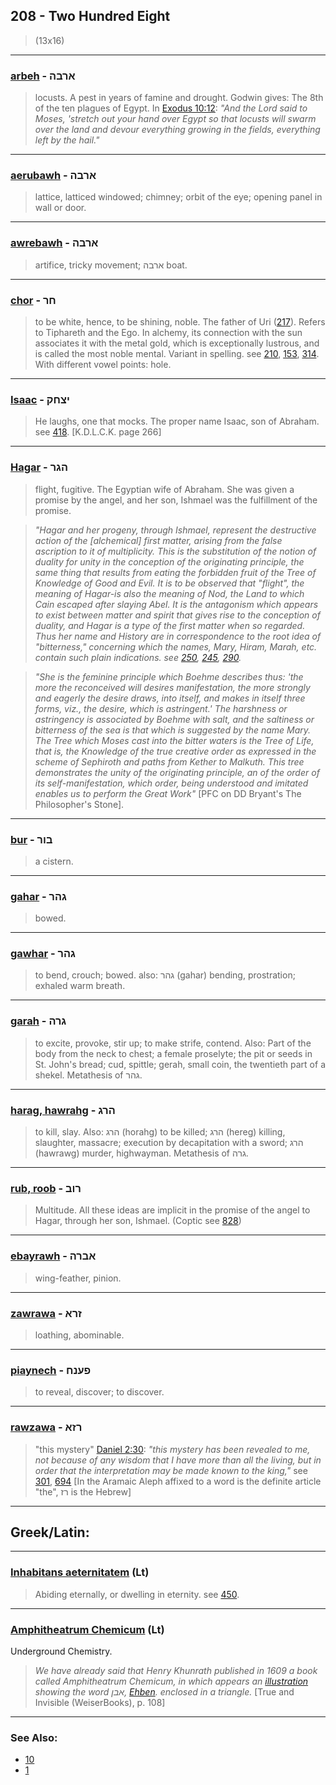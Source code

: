 ## 208 - Two Hundred Eight
> (13x16)

---

### [arbeh](/keys/ARBH) - ארבה
> locusts. A pest in years of famine and drought. Godwin gives: The 8th of the ten plagues of Egypt. In [Exodus 10:12](http://biblehub.com/exodus/10-12.htm): *"And the Lord said to Moses, 'stretch out your hand over Egypt so that locusts will swarm over the land and devour everything growing in the fields, everything left by the hail."*

---

### [aerubawh](/keys/ARBH) - ארבה
> lattice, latticed windowed; chimney; orbit of the eye; opening panel in wall or door.

---

### [awrebawh](/keys/ARBH) - ארבה
> artifice, tricky movement; ארבה boat.

---

### [chor](/keys/ChR) - חר
> to be white, hence, to be shining, noble. The father of Uri ([217](217)). Refers to Tiphareth and the Ego. In alchemy, its connection with the sun associates it with the metal gold, which is exceptionally lustrous, and is called the most noble mental. Variant in spelling. see [210](210), [153](153), [314](314). With different vowel points: hole.

---

### [Isaac](/keys/ITzChQ) - יצחק
> He laughs, one that mocks. The proper name Isaac, son of Abraham. see [418](418). [K.D.L.C.K. page 266]

---

### [Hagar](/keys/HGR) - הגר
> flight, fugitive. The Egyptian wife of Abraham. She was given a promise by the angel, and her son, Ishmael was the fulfillment of the promise.

> *"Hagar and her progeny, through Ishmael, represent the destructive action of the [alchemical] first matter, arising from the false ascription to it of multiplicity. This is the substitution of the notion of duality for unity in the conception of the originating principle, the same thing that results from eating the forbidden fruit of the Tree of Knowledge of Good and Evil. It is to be observed that "flight", the meaning of Hagar-is also the meaning of Nod, the Land to which Cain escaped after slaying Abel. It is the antagonism which appears to exist between matter and spirit that gives rise to the conception of duality, and Hagar is a type of the first matter when so regarded. Thus her name and History are in correspondence to the root idea of "bitterness," concerning which the names, Mary, Hiram, Marah, etc. contain such plain indications. see [250](250), [245](245), [290](290).*

> *"She is the feminine principle which Boehme describes thus: 'the more the reconceived will desires manifestation, the more strongly and eagerly the desire draws, into itself, and makes in itself three forms, viz., the desire, which is astringent.' The harshness or astringency is associated by Boehme with salt, and the saltiness or bitterness of the sea is that which is suggested by the name Mary. The Tree which Moses cast into the bitter waters is the Tree of Life, that is, the Knowledge of the true creative order as expressed in the scheme of Sephiroth and paths from Kether to Malkuth. This tree demonstrates the unity of the originating principle, an of the order of its self-manifestation, which order, being understood and imitated enables us to perform the Great Work"* [PFC on DD Bryant's The Philosopher's Stone].

---

### [bur](/keys/BVR) - בור
> a cistern.

---

### [gahar](/keys/GHR) - גהר
> bowed.

---

### [gawhar](/keys/GHR) - גהר
> to bend, crouch; bowed. also: גהר (gahar) bending, prostration; exhaled warm breath.

---

### [garah](/keys/GRH) - גרה
> to excite, provoke, stir up; to make strife, contend. Also: Part of the body from the neck to chest; a female proselyte; the pit or seeds in St. John's bread; cud, spittle; gerah, small coin, the twentieth part of a shekel. Metathesis of גהר.

---

### [harag, hawrahg](/keys/HRG) - הרג
> to kill, slay. Also: הרג (horahg) to be killed; הרג (hereg) killing, slaughter, massacre; execution by decapitation with a sword; הרג (hawrawg) murder, highwayman. Metathesis of גרה.

---

### [rub, roob](/keys/RVB) - רוב
> Multitude. All these ideas are implicit in the promise of the angel to Hagar, through her son, Ishmael. (Coptic see [828](828))

---

### [ebayrawh](/keys/ABRH) - אברה
> wing-feather, pinion.

---

### [zawrawa](/keys/ZRA) - זרא
> loathing, abominable.

---

### [piaynech](/keys/PONCh) - פענח
> to reveal, discover; to discover.

---

### [rawzawa](/keys/RZA) - רזא
> "this mystery" [Daniel 2:30](http://biblehub.com/daniel/2-30.htm): *"this mystery has been revealed to me, not because of any wisdom that I have more than all the living, but in order that the interpretation may be made known to the king,"* see [301](301), [694](694) [In the Aramaic Aleph affixed to a word is the definite article "the", רז is the Hebrew]

---

## Greek/Latin:

---

### [Inhabitans aeternitatem](/latin?word=Inhabitans+aeternitatem) (Lt)
> Abiding eternally, or dwelling in eternity. see [450](450).

---

### [Amphitheatrum Chemicum](/latin?word=Amphitheatrum+Chemicum) (Lt)
Underground Chemistry.

> *We have already said that Henry Khunrath published in 1609 a book called Amphitheatrum Chemicum, in which appears an [illustration](https://i.pinimg.com/originals/8d/51/a9/8d51a9616fa3fb820ff8f42f1f78e33e.jpg) showing the word אבן, [Ehben](/keys/ABN). enclosed in a triangle.* [True and Invisible (WeiserBooks), p. 108]

---

### See Also:

- [10](10)
- [1](1)

